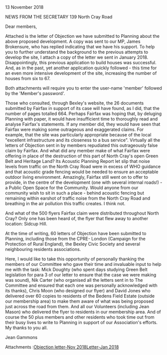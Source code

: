 13 November 2018

NEWS FROM THE SECRETARY 139 North Cray Road

Dear members,

Attached is the letter of Objection we have submitted to Planning about the above proposed development. A copy was sent to our MP, James Brokensure, who has replied indicating that we have his support. To help you to further understand the background to the previous attempts to develop the site, I attach a copy of the letter we sent in January 2018. Disappointingly, this previous application to build houses was successful. And, as in the past, yet another application quickly followed - this time for an even more intensive development of the site, increasing the number of houses from six to 67.

Both attachments will require you to enter the user-name 'member' followed by the 'Member's password'.

Those who consulted, through Bexley's website, the 26 documents submitted by Fairfax in support of its case will have found, as I did, that the number of pages totalled 664. Perhaps Fairfax was hoping that, by deluging Planning with paper, it would have insufficient time to thoroughly read and analyse Fairfax's statements. If any member did, they would have seen that Fairfax were making some outrageous and exaggerated claims. For example, that the site was particularly appropriate because of the local "excellent infrastructure and its closeness to a bus service". Virtually all the letters of Objection sent in by members repudiated this outrageously false claim by Fairfax. And what did any member make of what Fairfax were offering in place of the destruction of this part of North Cray's open Green Belt and Heritage Land? Its Acoustic Planning Report let slip that noise levels from traffic on the North Cray Road were in excess of WHO guidance and that acoustic grade fencing would be needed to ensure an acceptable outdoor living environment. Amazingly, Fairfax still went on to offer to provide, in the centre of the development (one with several internal roads!) - a Public Open Space for the Community. Would anyone from our community wish to sit in such a place - behind acoustic fencing but remaining within earshot of traffic noise from the North Cray Road and breathing in the air pollution this traffic creates. I think not.

And what of the 500 flyers Fairfax claim were distributed throughout North Cray? Only one has been heard of, the flyer that flew away to another location: Sidcup Hill.

At the time of writing, 60 letters of Objection have been submitted to Planning, including those from the CPRE- London (Campaign for the Protection of Rural England), the Bexley Civic Society and several neighbouring residents associations.

Here, I would like to take this opportunity of personally thanking the members of our Committee who gave their time and invaluable input to help me with the task: Mick Doughty (who spent days studying Green Belt legislation for para 3 of our letter to ensure that the case we were making was sound), Nik Carter (who organised all the letters sent in to The Committee and ensured that each one was personally acknowledged with its thanks), Chris Moon (who designed our flyer) and David Jones who delivered over 60 copies to residents of the Bedens Field Estate (outside our membership area) to make them aware of what was being proposed just across the road from them. And all our Volunteers (including Jean Mason) who delivered the flyer to residents in our membership area. And of course the 50 plus members and other residents who took time out from their busy lives to write to Planning in support of our Association's efforts. My thanks to you all.

Jean Gammons

Attachments :[Objection letter-Nov 2018](http://www.northcrayresidents.org.uk/members_section/letters/139_objection_letter_nov_2018.pdf)[Letter-Jan 2018](http://www.northcrayresidents.org.uk/members_section/letters/139_ncoad_Jan_2018_final.pdf)

